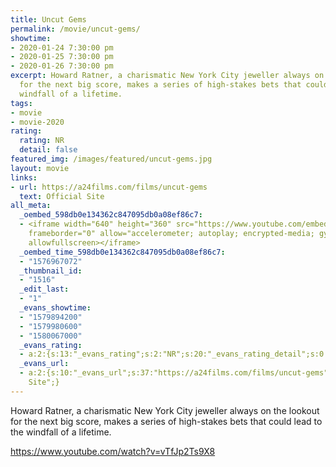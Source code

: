 ```yaml
---
title: Uncut Gems
permalink: /movie/uncut-gems/
showtime:
- 2020-01-24 7:30:00 pm
- 2020-01-25 7:30:00 pm
- 2020-01-26 7:30:00 pm
excerpt: Howard Ratner, a charismatic New York City jeweller always on the lookout
  for the next big score, makes a series of high-stakes bets that could lead to the
  windfall of a lifetime.
tags:
- movie
- movie-2020
rating:
  rating: NR
  detail: false
featured_img: /images/featured/uncut-gems.jpg
layout: movie
links:
- url: https://a24films.com/films/uncut-gems
  text: Official Site
all_meta:
  _oembed_598db0e134362c847095db0a08ef86c7:
  - <iframe width="640" height="360" src="https://www.youtube.com/embed/vTfJp2Ts9X8?feature=oembed"
    frameborder="0" allow="accelerometer; autoplay; encrypted-media; gyroscope; picture-in-picture"
    allowfullscreen></iframe>
  _oembed_time_598db0e134362c847095db0a08ef86c7:
  - "1576967072"
  _thumbnail_id:
  - "1516"
  _edit_last:
  - "1"
  _evans_showtime:
  - "1579894200"
  - "1579980600"
  - "1580067000"
  _evans_rating:
  - a:2:{s:13:"_evans_rating";s:2:"NR";s:20:"_evans_rating_detail";s:0:"";}
  _evans_url:
  - a:2:{s:10:"_evans_url";s:37:"https://a24films.com/films/uncut-gems";s:15:"_evans_url_name";s:13:"Official
    Site";}
---
```


Howard Ratner, a charismatic New York City jeweller always on the lookout for the next big score, makes a series of high-stakes bets that could lead to the windfall of a lifetime.

https://www.youtube.com/watch?v=vTfJp2Ts9X8 
